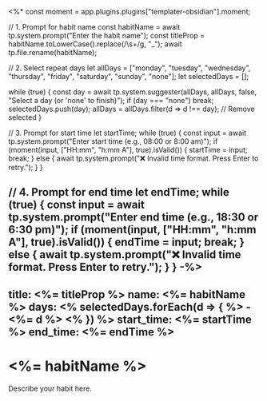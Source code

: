 <%*
const moment = app.plugins.plugins["templater-obsidian"].moment;

// 1. Prompt for habit name
const habitName = await tp.system.prompt("Enter the habit name");
const titleProp = habitName.toLowerCase().replace(/\s+/g, "_");
await tp.file.rename(habitName);

// 2. Select repeat days
let allDays = ["monday", "tuesday", "wednesday", "thursday", "friday", "saturday", "sunday", "none"];
let selectedDays = [];

while (true) {
    const day = await tp.system.suggester(allDays, allDays, false, "Select a day (or 'none' to finish)");
    if (day === "none") break;
    selectedDays.push(day);
    allDays = allDays.filter(d => d !== day); // Remove selected
}

// 3. Prompt for start time
let startTime;
while (true) {
    const input = await tp.system.prompt("Enter start time (e.g., 08:00 or 8:00 am)");
    if (moment(input, ["HH:mm", "h:mm A"], true).isValid()) {
        startTime = input;
        break;
    } else {
        await tp.system.prompt("❌ Invalid time format. Press Enter to retry.");
    }
}

// 4. Prompt for end time
let endTime;
while (true) {
    const input = await tp.system.prompt("Enter end time (e.g., 18:30 or 6:30 pm)");
    if (moment(input, ["HH:mm", "h:mm A"], true).isValid()) {
        endTime = input;
        break;
    } else {
        await tp.system.prompt("❌ Invalid time format. Press Enter to retry.");
    }
}
-%>
---
title: <%= titleProp %>
name: <%= habitName %>
days:
<% selectedDays.forEach(d => { %>  - <%= d %>
<% }) %>
start_time: <%= startTime %>
end_time: <%= endTime %>
---
# <%= habitName %>

Describe your habit here.
